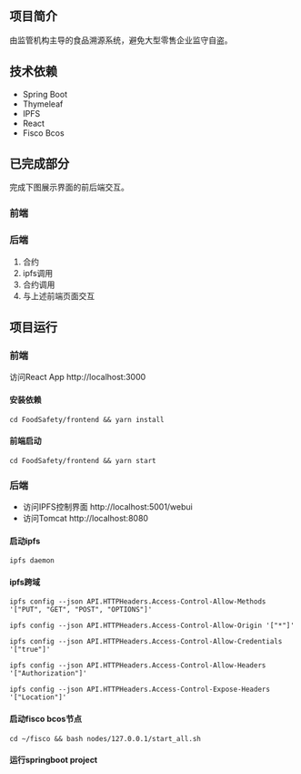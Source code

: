## 项目简介

由监管机构主导的食品溯源系统，避免大型零售企业监守自盗。

## 技术依赖

- Spring Boot
- Thymeleaf
- IPFS
- React
- Fisco Bcos

## 已完成部分

完成下图展示界面的前后端交互。

### 前端

### 后端
1. 合约
2. ipfs调用
3. 合约调用
4. 与上述前端页面交互

## 项目运行

### 前端

访问React App http://localhost:3000

#### 安装依赖
`cd FoodSafety/frontend && yarn install`

#### 前端启动
`cd FoodSafety/frontend && yarn start`

### 后端

- 访问IPFS控制界面 http://localhost:5001/webui
- 访问Tomcat http://localhost:8080

#### 启动ipfs
 `ipfs daemon`

#### ipfs跨域

`ipfs config --json API.HTTPHeaders.Access-Control-Allow-Methods '["PUT", "GET", "POST", "OPTIONS"]'`

`ipfs config --json API.HTTPHeaders.Access-Control-Allow-Origin '["*"]'`

`ipfs config --json API.HTTPHeaders.Access-Control-Allow-Credentials '["true"]'`

`ipfs config --json API.HTTPHeaders.Access-Control-Allow-Headers '["Authorization"]'`

`ipfs config --json API.HTTPHeaders.Access-Control-Expose-Headers '["Location"]'`

#### 启动fisco bcos节点
`cd ~/fisco && bash nodes/127.0.0.1/start_all.sh`

#### 运行springboot project

